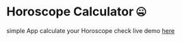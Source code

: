 # Horoscope Calculator 🤐

simple App calculate your Horoscope
check live demo [here](https://edrovolt.github.io/Horoscope-calculator/)
